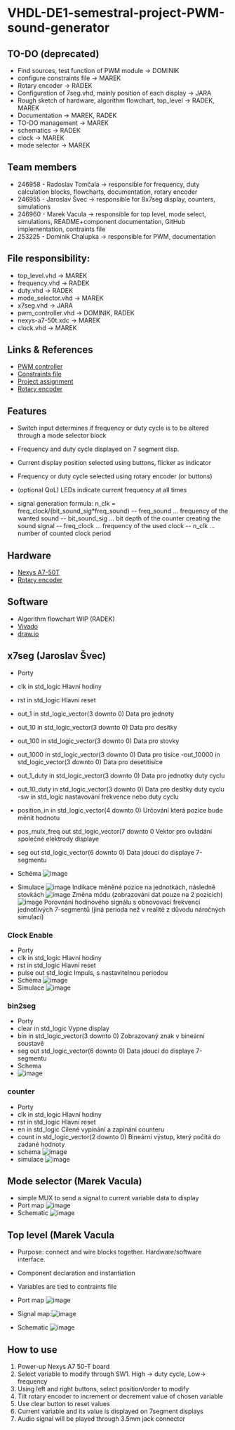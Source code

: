# VHDL-DE1-semestral-project-PWM-sound-generator
## TO-DO (deprecated)
- Find sources, test function of PWM module -> DOMINIK
- configure constraints file -> MAREK
- Rotary encoder -> RADEK
- Configuration of 7seg.vhd, mainly position of each display -> JARA
- Rough sketch of hardware, algorithm flowchart, top_level -> RADEK, MAREK
- Documentation -> MAREK, RADEK
- TO-DO management -> MAREK
- schematics -> RADEK
- clock -> MAREK
- mode selector -> MAREK

## Team members

 - 246958 - Radoslav Tomčala -> responsible for frequency, duty calculation blocks, flowcharts, documentation, rotary encoder
 - 246955 - Jaroslav Švec -> responsible for 8x7seg display, counters, simulations
 - 246960 - Marek Vacula -> responsible for top level, mode select, simulations, README+component documentation, GitHub implementation, contraints file
 - 253225 - Dominik Chalupka -> responsible for PWM, documentation 

## File responsibility:
- top_level.vhd -> MAREK
- frequency.vhd -> RADEK
- duty.vhd -> RADEK
- mode_selector.vhd -> MAREK
- x7seg.vhd -> JARA
- pwm_controller.vhd -> DOMINIK, RADEK
- nexys-a7-50t.xdc -> MAREK
- clock.vhd -> MAREK

## Links & References
- [PWM controller](https://vhdlwhiz.com/pwm-controller/)
- [Constraints file](https://raw.githubusercontent.com/Digilent/digilent-xdc/master/Nexys-A7-50T-Master.xdc)
- [Project assignment](https://github.com/tomas-fryza/vhdl-course/tree/master/lab8-project)
- [Rotary encoder](https://github.com/Yourigh/Rotary-encoder-VHDL-design)
 
## Features
- Switch input determines if frequency or duty cycle is to be altered through a mode selector block
- Frequency and duty cycle displayed on 7 segment disp.
- Current display position selected using buttons, flicker as indicator 
- Frequency or duty cycle selected using rotary encoder (or buttons) 
- (optional QoL) LEDs indicate current frequency at all times

- signal generation formula: n_clk = freq_clock/(bit_sound_sig*freq_sound)
-- freq_sound ... frequency of the wanted sound
-- bit_sound_sig ... bit depth of the counter creating the sound signal
-- freq_clock ... frequency of the used clock
-- n_clk ... number of counted clock period 
## Hardware

- [Nexys A7-50T](https://digilent.com/reference/programmable-logic/nexys-a7/start)
- [Rotary encoder](https://en.wikipedia.org/wiki/Rotary_encoder#:~:text=A%20rotary%20encoder%2C%20also%20called,analog%20or%20digital%20output%20signals.)

## Software
- Algorithm flowchart WIP (RADEK)
- [Vivado](https://www.xilinx.com/support/download.html)
- [draw.io](https://app.diagrams.net/)

## x7seg (Jaroslav Švec)
 - Porty
 - clk	in	std_logic	Hlavní hodiny 
 - rst	in	std_logic	Hlavní reset
 - out_1	in	std_logic_vector(3 downto 0)	Data pro jednoty
 - out_10	in	std_logic_vector(3 downto 0)	Data pro desítky
 - out_100	in	std_logic_vector(3 downto 0)	Data pro stovky 
 - out_1000	in	std_logic_vector(3 downto 0)	Data pro tisíce
 -out_10000	in	std_logic_vector(3 downto 0)	Data pro desetitisíce
 - out_1_duty	in	std_logic_vector(3 downto 0)	Data pro jednotky duty cyclu
 - out_10_duty	in	std_logic_vector(3 downto 0)	Data pro desítky duty cyclu
 -sw	in	std_logic	nastavování frekvence nebo duty cyclu
 - position_in	in	std_logic_vector(4 downto 0)	Určování která pozice bude měnit hodnotu
 - pos_mulx_freq	out	std_logic_vector(7 downto 0	Vektor pro ovládání společné elektrody displaye
 - seg	out	std_logic_vector(6 downto 0)	Data jdoucí do displaye 7-segmentu

 - Schéma
   ![image](https://github.com/Raddyn/VHDL-DE1-semestral-project-PWM-sound-generator/assets/80957105/84c0b52f-4fb4-496d-be87-8665ddf796b3)
 - Simulace
   ![image](https://github.com/Raddyn/VHDL-DE1-semestral-project-PWM-sound-generator/assets/80957105/d9bfdbc6-fca3-42ff-8fd4-495630150823)
    Indikace měněné pozice na jednotkách, následně stovkách
  ![image](https://github.com/Raddyn/VHDL-DE1-semestral-project-PWM-sound-generator/assets/80957105/b8d8a40f-9c82-4ce7-8b86-02955e60f2d2)
Změna módu (zobrazování dat pouze na 2 pozicích)
 ![image](https://github.com/Raddyn/VHDL-DE1-semestral-project-PWM-sound-generator/assets/80957105/5a52632d-f5e8-4c35-8e87-071d73644559)
Porovnání hodinového signálu s obnovovací frekvencí jednotlivých 7-segmentů 
(jiná perioda než v realitě z důvodu náročných simulací)
### Clock Enable 
 - Porty
- clk	in	std_logic	Hlavní hodiny
- rst	in	std_logic	Hlavní reset
- pulse	out	std_logic	Impuls, s nastavitelnou periodou
- Schéma
  ![image](https://github.com/Raddyn/VHDL-DE1-semestral-project-PWM-sound-generator/assets/80957105/8e2e25e3-0e80-45b9-b6eb-149f152b2ce3)
- Simulace
  ![image](https://github.com/Raddyn/VHDL-DE1-semestral-project-PWM-sound-generator/assets/80957105/1bed116b-f8cd-4867-a06f-a2115e600b51)
### bin2seg
- Porty
- clear	in	std_logic	Vypne display
- bin	in	std_logic_vector(3 downto 0)	Zobrazovaný znak v bineární soustavě
- seg	out	std_logic_vector(6 downto 0)	Data jdoucí do displaye 7-segmentu
- Schema
- ![image](https://github.com/Raddyn/VHDL-DE1-semestral-project-PWM-sound-generator/assets/80957105/1b6e2dd1-b156-4671-a6d0-5df6a1076842)
### counter
- Porty
- clk	in	std_logic	Hlavní hodiny
- rst	in	std_logic	Hlavní reset
- en	in 	std_logic	Cílené vypínání a zapínání counteru
- count 	in 	std_logic_vector(2 downto 0)	Bineární výstup, který počítá do zadané hodnoty
- schema
  ![image](https://github.com/Raddyn/VHDL-DE1-semestral-project-PWM-sound-generator/assets/80957105/6ecef32f-84cc-4454-8c91-9cf7ec4f4010)
- simulace
  ![image](https://github.com/Raddyn/VHDL-DE1-semestral-project-PWM-sound-generator/assets/80957105/7ff6c433-c3be-4788-9d1c-af132b7f249d)

## Mode selector (Marek Vacula)
- simple MUX to send a signal to current variable data to display
- Port map
  ![image](https://github.com/Raddyn/VHDL-DE1-semestral-project-PWM-sound-generator/assets/80957105/094598d2-8d4e-4574-a0ab-4b12f7e95aa8)
- Schematic
  ![image](https://github.com/Raddyn/VHDL-DE1-semestral-project-PWM-sound-generator/assets/80957105/bf4fb4ef-bbd3-49d9-b5f7-a5b14537c681)

## Top level (Marek Vacula
- Purpose: connect and wire blocks together. Hardware/software interface.
- Component declaration and instantiation
- Variables are tied to contraints file

- Port map  ![image](https://github.com/Raddyn/VHDL-DE1-semestral-project-PWM-sound-generator/assets/80957105/feddb630-654f-4436-b7ec-6f8210da3b6f)
- Signal map:![image](https://github.com/Raddyn/VHDL-DE1-semestral-project-PWM-sound-generator/assets/80957105/d08f93c6-56fa-41bb-8bf9-794f39538621)
- Schematic
 ![image](https://github.com/Raddyn/VHDL-DE1-semestral-project-PWM-sound-generator/assets/80957105/fb9ce06e-5a06-4dd7-b6e9-123c62d282d2)
   


## How to use

  1. Power-up Nexys A7 50-T board
  2. Select variable to modify through SW1. High -> duty cycle, Low-> frequency
  3. Using left and right buttons, select position/order to modify
  4. Tilt rotary encoder to increment or decrement value of chosen variable
  5. Use clear button to reset values
  6. Current variable and its value is displayed on 7segment displays
  7. Audio signal will be played through 3.5mm jack connector
     
